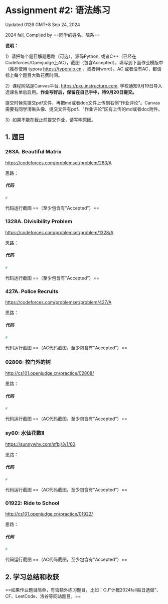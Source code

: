 # Assignment #2: 语法练习

Updated 0126 GMT+8 Sep 24, 2024

2024 fall, Complied by ==同学的姓名、院系==



**说明：**

1）请把每个题目解题思路（可选），源码Python, 或者C++（已经在Codeforces/Openjudge上AC），截图（包含Accepted），填写到下面作业模版中（推荐使用 typora https://typoraio.cn ，或者用word）。AC 或者没有AC，都请标上每个题目大致花费时间。

2）课程网站是Canvas平台, https://pku.instructure.com, 学校通知9月19日导入选课名单后启用。**作业写好后，保留在自己手中，待9月20日提交。**

提交时候先提交pdf文件，再把md或者doc文件上传到右侧“作业评论”。Canvas需要有同学清晰头像、提交文件有pdf、"作业评论"区有上传的md或者doc附件。

3）如果不能在截止前提交作业，请写明原因。



## 1. 题目

### 263A. Beautiful Matrix

https://codeforces.com/problemset/problem/263/A



思路：



##### 代码

```python
# 

```



代码运行截图 ==（至少包含有"Accepted"）==





### 1328A. Divisibility Problem

https://codeforces.com/problemset/problem/1328/A



思路：



##### 代码

```python
# 

```



代码运行截图 ==（至少包含有"Accepted"）==





### 427A. Police Recruits

https://codeforces.com/problemset/problem/427/A



思路：



##### 代码

```python
# 

```



代码运行截图 ==（AC代码截图，至少包含有"Accepted"）==





### 02808: 校门外的树

http://cs101.openjudge.cn/practice/02808/



思路：



##### 代码

```python
# 

```



代码运行截图 ==（AC代码截图，至少包含有"Accepted"）==





### sy60: 水仙花数II

https://sunnywhy.com/sfbj/3/1/60



思路：



##### 代码

```python
# 

```



代码运行截图 ==（AC代码截图，至少包含有"Accepted"）==





### 01922: Ride to School

http://cs101.openjudge.cn/practice/01922/



思路：



##### 代码

```python
# 

```



代码运行截图 ==（AC代码截图，至少包含有"Accepted"）==





## 2. 学习总结和收获

==如果作业题目简单，有否额外练习题目，比如：OJ“计概2024fall每日选做”、CF、LeetCode、洛谷等网站题目。==






